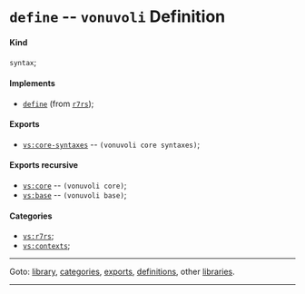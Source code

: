 

<a id='definition__vonuvoli__define'></a>

# `define` -- `vonuvoli` Definition


<a id='definition__vonuvoli__define__kind'></a>

#### Kind

`syntax`;


<a id='definition__vonuvoli__define__implements'></a>

#### Implements

 * [`define`](../../r7rs/definitions/define.md#definition__r7rs__define) (from [`r7rs`](../../r7rs/_index.md#library__r7rs));


<a id='definition__vonuvoli__define__exports'></a>

#### Exports

 * [`vs:core-syntaxes`](../../vonuvoli/exports/vs_3a_core-syntaxes.md#export__vonuvoli__vs_3a_core-syntaxes) -- `(vonuvoli core syntaxes)`;


<a id='definition__vonuvoli__define__exports-recursive'></a>

#### Exports recursive

 * [`vs:core`](../../vonuvoli/exports/vs_3a_core.md#export__vonuvoli__vs_3a_core) -- `(vonuvoli core)`;
 * [`vs:base`](../../vonuvoli/exports/vs_3a_base.md#export__vonuvoli__vs_3a_base) -- `(vonuvoli base)`;


<a id='definition__vonuvoli__define__categories'></a>

#### Categories

 * [`vs:r7rs`](../../vonuvoli/categories/vs_3a_r7rs.md#category__vonuvoli__vs_3a_r7rs);
 * [`vs:contexts`](../../vonuvoli/categories/vs_3a_contexts.md#category__vonuvoli__vs_3a_contexts);

----

Goto: [library](../../vonuvoli/_index.md#library__vonuvoli), [categories](../../vonuvoli/categories/_index.md#toc__vonuvoli__categories), [exports](../../vonuvoli/exports/_index.md#toc__vonuvoli__exports), [definitions](../../vonuvoli/definitions/_index.md#toc__vonuvoli__definitions), other [libraries](../../_libraries.md#toc__libraries).

----

